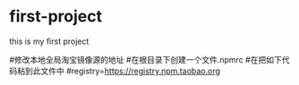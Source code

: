 # first-project
this is my first project

#修改本地全局淘宝镜像源的地址
#在根目录下创建一个文件.npmrc
#在把如下代码粘到此文件中
#registry=https://registry.npm.taobao.org
